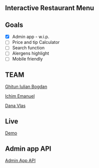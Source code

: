 ## Interactive Restaurant Menu

## Goals 
- [x] Admin app - w.i.p.
- [ ] Price and tip Calculator 
- [ ] Search function
- [ ] Alergens highlight
- [ ] Mobile friendly

## TEAM

[Ghitun Iulian Bogdan](https://github.com/qBogdan)

[Ichim Emanuel](https://github.com/ieemy)

[Dana Vlas](https://github.com/vlasdana)

## Live

[Demo](https://qBogdan.github.io/interactive-menu)


## Admin app API

[Admin App API](https://github.com/qBogdan/interactive-menu-api)

